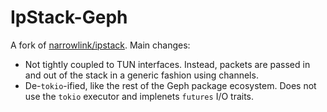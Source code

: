 # IpStack-Geph

A fork of [narrowlink/ipstack](https://github.com/narrowlink/ipstack). Main changes:

- Not tightly coupled to TUN interfaces. Instead, packets are passed in and out of the stack in a generic fashion using channels.
- De-`tokio`-ified, like the rest of the Geph package ecosystem. Does not use the `tokio` executor and implenets `futures` I/O traits.
